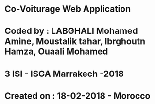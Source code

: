 # Co-Voiturage Web Application
# Coded by : LABGHALI Mohamed Amine, Moustalik tahar, Ibrghoutn Hamza, Ouaali Mohamed
# 3 ISI - ISGA Marrakech -2018
# Created on : 18-02-2018 - Morocco

